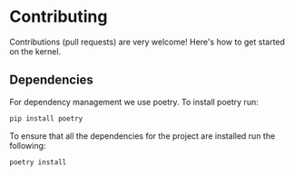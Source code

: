 # Contributing

Contributions (pull requests) are very welcome! Here's how to get started on the kernel.

## Dependencies

For dependency management we use poetry. To install poetry run:

```bash
pip install poetry
```

To ensure that all the dependencies for the project are installed run the following:

```bash
poetry install
```
